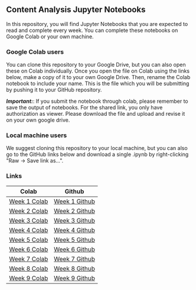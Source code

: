 ## Content Analysis Jupyter Notebooks

In this repository, you will find Jupyter Notebooks that you are expected to read and complete every week. You can complete these notebooks on Google Colab or your own machine.

### Google Colab users
You can clone this repository to your Google Drive, but you can also open these on Colab individually. Once you open the file on Colab using the links below, make a copy of it to your own Google Drive. Then, rename the Colab notebook to include your name. This is the file which you will be submitting by pushing it to your GitHub repository.

***Important:***: If you submit the notebook through colab, please remember to save the output of notebooks.
                  For the shared link, you only have authorization as viewer. Please download the file and upload and revise it on your own google drive. 

### Local machine users
We suggest cloning this repository to your local machine, but you can also go to the GitHub links below and download a single .ipynb by right-clicking "Raw -> Save link as...".

### Links
| Colab | Github |
| --- | ---- |
| [Week 1 Colab](https://drive.google.com/file/d/13DEWLH4TrvE0IdsdOq29j7sKmyq_5dzJ/view?usp=sharing) | [Week 1 Github](https://github.com/UChicago-Computational-Content-Analysis/Homework-Notebooks-2024-Winter/tree/main/week%201) |
| [Week 2 Colab](https://drive.google.com/file/d/19nIJ8CWgZ1Vy7rBAn4kRki1oMCQW4cuV/view?usp=sharing) | [Week 2 Github](https://github.com/UChicago-Computational-Content-Analysis/Homework-Notebooks-2024-Winter/tree/main/week%202) |
| [Week 3 Colab](https://drive.google.com/file/d/1s-PsShm-32gvO-snkN2vga1XOGcp_xJT/view?usp=sharing) | [Week 3 Github](https://github.com/UChicago-Computational-Content-Analysis/Homework-Notebooks-2024-Winter/tree/main/week%203) |
| [Week 4 Colab](https://drive.google.com/file/d/1htkd76Q3EOQTHc3qOyKAjvMveFnugnRo/view?usp=sharing) | [Week 4 Github](https://github.com/UChicago-Computational-Content-Analysis/Homework-Notebooks-2024-Winter/tree/main/week%204) |
| [Week 5 Colab](https://colab.research.google.com/drive/1ERUXjsCfBVgaYwwU0c8c3xWFfonjhmeX?usp=sharing) | [Week 5 Github](https://github.com/UChicago-Computational-Content-Analysis/Homework-Notebooks-2024-Winter/tree/main/week%205) |
| [Week 6 Colab](https://colab.research.google.com/drive/1kRb9w9eUuf_v-tMrpDSvJqtC6QrHnS3e?usp=sharing) | [Week 6 Github](https://github.com/UChicago-Computational-Content-Analysis/Homework-Notebooks-2024-Winter/tree/main/week%206) |
| [Week 7 Colab](https://colab.research.google.com/drive/16vzIy8cz0JqRsqsAhmOFqYLQu4ehFQlS?usp=sharing) | [Week 7 Github](https://github.com/UChicago-Computational-Content-Analysis/Homework-Notebooks-2024-Winter/tree/main/week%207) |
| [Week 8 Colab](https://colab.research.google.com/drive/1fEqWsYV2pGzBWE_Cyrvxa16yuw5CdaMb?usp=sharing) | [Week 8 Github](https://github.com/UChicago-Computational-Content-Analysis/Homework-Notebooks-2024-Winter/tree/main/week%208) |
| [Week 9 Colab](https://drive.google.com/file/d/13bSc4lzQSTOAcCULssitKG3j581eX7dX/view?usp=sharing) | [Week 9 Github](https://github.com/UChicago-Computational-Content-Analysis/Homework-Notebooks-2024-Winter/tree/main/week%209) |

